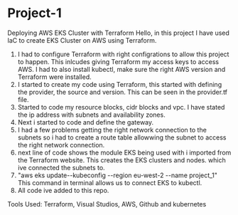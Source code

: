 # Project-1
Deploying AWS EKS Cluster with Terraform
Hello, in this project I have used IaC to create EKS Cluster on AWS using Terraform.
1. I had to configure Terraform with right configrations to allow this project to happen. This inlcudes giving Terraform my access keys to access AWS. I had to also install kubectl, make sure the right AWS version and Terraform were installed. 
2. I started to create my code using Terraform, this started with defining the provider, the source and version. This can be seen in the provider.tf file.
3. Started to code my resource blocks, cidr blocks and vpc. I have stated the ip address with subnets and availability zones.
4. Next i started to code and define the gateway.
5. I had a few problems getting the right network connection to the subnets so i had to create a route table allowwing the subnet to access the right network connection.
6. next line of code shows the module EKS being used with i imported from the Terraform website. This creates the EKS clusters and nodes. which ive connected the subnets to.
7. "aws eks update--kubeconfig --region eu-west-2 --name project_1" This command in terminal allows us to connect EKS to kubectl.
8. All code ive added to this repo.

Tools Used: Terraform, Visual Studios, AWS, Github and kubernetes 
